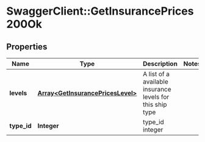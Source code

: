# SwaggerClient::GetInsurancePrices200Ok

## Properties
Name | Type | Description | Notes
------------ | ------------- | ------------- | -------------
**levels** | [**Array&lt;GetInsurancePricesLevel&gt;**](GetInsurancePricesLevel.md) | A list of a available insurance levels for this ship type | 
**type_id** | **Integer** | type_id integer | 


